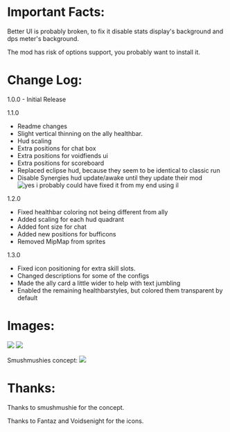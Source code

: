 # Important Facts:
Better UI is probably broken, to fix it disable stats display's background and dps meter's background.

The mod has risk of options support, you probably want to install it.

# Change Log:
1.0.0 - Initial Release

1.1.0
- Readme changes
- Slight vertical thinning on the ally healthbar.
- Hud scaling
- Extra positions for chat box
- Extra positions for voidfiends ui
- Extra positions for scoreboard
- Replaced eclipse hud, because they seem to be identical to classic run  
- Disable Synergies hud update/awake until they update their mod ![yes i probably could have fixed it from my end using il](https://cdn.discordapp.com/attachments/282371226049970176/972227744031199312/unknown.png)

1.2.0
- Fixed healthbar coloring not being different from ally
- Added scaling for each hud quadrant
- Added font size for chat
- Added new positions for bufficons
- Removed MipMap from sprites

1.3.0
- Fixed icon positioning for extra skill slots.
- Changed descriptions for some of the configs
- Made the ally card a little wider to help with text jumbling
- Enabled the remaining healthbarstyles, but colored them transparent by default

# Images:
![](https://cdn.discordapp.com/attachments/567852222419828736/972017499958829096/unknown.png)
![](https://cdn.discordapp.com/attachments/567832879879553037/972061840416849930/unknown.png)

Smushmushies concept:
![](https://cdn.discordapp.com/attachments/562762617760776195/964893668781752361/unknown.png)

# Thanks:
Thanks to smushmushie for the concept.

Thanks to Fantaz and Voidsenight for the icons.  
